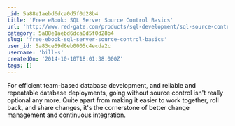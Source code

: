 ```yaml
---
_id: 5a88e1aebd6dca0d5f0d28b4
title: 'Free eBook: SQL Server Source Control Basics'
url: 'http://www.red-gate.com/products/sql-development/sql-source-control/entrypage/sql-server-source-control-basics'
category: 5a88e1aebd6dca0d5f0d28b4
slug: 'free-ebook-sql-server-source-control-basics'
user_id: 5a83ce59d6eb0005c4ecda2c
username: 'bill-s'
createdOn: '2014-10-10T18:01:38.000Z'
tags: []
---
```


<span style="color: #000000;">For efficient team-based database development, and reliable and repeatable database deployments, going without source control isn't really optional any more. Quite apart from making it easier to work together, roll back, and share changes, it's the cornerstone of better change management and continuous integration.</span>
